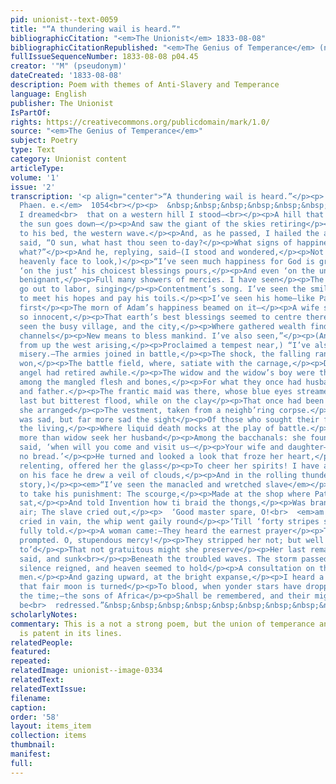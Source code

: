 ```yaml
---
pid: unionist--text-0059
title: "“A thundering wail is heard.”"
bibliographicCitation: "<em>The Unionist</em> 1833-08-08"
bibliographicCitationRepublished: "<em>The Genius of Temperance</em> (not yet researched)"
fullIssueSequenceNumber: 1833-08-08 p04.45
creator: '"M" (pseudonym)'
dateCreated: '1833-08-08'
description: Poem with themes of Anti-Slavery and Temperance
language: English
publisher: The Unionist
IsPartOf: 
rights: https://creativecommons.org/publicdomain/mark/1.0/
source: "<em>The Genius of Temperance</em>"
subject: Poetry
type: Text
category: Unionist content
articleType: 
volume: '1'
issue: '2'
transcription: '<p align="center">“A thundering wail is heard.”</p><p>  <em>Eurip.
  Phaen. e.</em>  1054<br></p><p>  &nbsp;&nbsp;&nbsp;&nbsp;&nbsp;&nbsp;&nbsp;&nbsp;&nbsp;&nbsp;&nbsp;
  I dreamed<br>  that on a western hill I stood—<br></p><p>A hill that watches where
  the sun goes down—</p><p>And saw the giant of the skies retiring</p><p>In glory
  to his bed‚ the western wave.</p><p>And, as he passed, I hailed the aged monarch,</p><p>And
  said, “O sun, what hast thou seen to-day?</p><p>What signs of happiness—of mis’ry
  what?”</p><p>And he, replying, said—(I stood and wondered,</p><p>Not daring on his
  heavenly face to look,)</p><p>“I’ve seen much happiness for God is gracious:</p><p>He
  ‘on the just’ his choicest blessings pours,</p><p>And even ‘on the unjust’ sends,
  benignant,</p><p>Full many showers of mercies. I have seen</p><p>The husbandman
  go out to labor, singing</p><p>Contentment’s song. I’ve seen the smiling harvest</p><p>Rising
  to meet his hopes and pay his toils.</p><p>I’ve seen his home—like Paradise, when
  first</p><p>The morn of Adam’s happiness beamed on it—</p><p>A wife so lovely, babes
  so innocent,</p><p>That earth’s best blessings seemed to centre there.</p><p>I’ve
  seen the busy village, and the city,</p><p>Where gathered wealth finds by a thousand
  channels</p><p>New means to bless mankind. I’ve also seen,”</p><p>(And angry clouds,
  from up the west arising,</p><p>Proclaimed a tempest near,) “I’ve also seen</p><p>Much
  misery.—The armies joined in battle,</p><p>The shock, the falling ranks, the vict’ry
  won,</p><p>The battle field, where, satiate with the carnage,</p><p>Death’s dreadful
  angel had retired awhile.</p><p>The widow and the widow’s boy were there,</p><p>Searching,
  among the mangled flesh and bones,</p><p>For what they once had husband called,
  and father.</p><p>The frantic maid was there, whose blue eyes streamed</p><p>Love’s
  last but bitterest flood, while on the clay</p><p>That once had been her lover,
  she arranged</p><p>The vestment, taken from a neighb’ring corpse.</p><p>True, this
  was sad, but far more sad the sight</p><p>Of those who sought their friends among
  the living,</p><p>Where liquid death mocks at the play of battle.</p><p>I saw the
  more than widow seek her husband</p><p>Among the bacchanals: she found him out,</p><p>And
  said, ‘when will you come and visit us—</p><p>Your wife and daughter—for we have
  no bread.’</p><p>He turned and looked a look that froze her heart,</p><p>And then,
  relenting, offered her the glass</p><p>To cheer her spirits! I have also seen”—</p><p>(And
  on his face he drew a veil of clouds,</p><p>And in the rolling thunder told the
  story,)</p><p><em>“I’ve seen the manacled and wretched slave</em></p><p>Lie down
  to take his punishment: The scourge,</p><p>Made at the shop where Patience, wearied
  sat,</p><p>And told Invention how ti braid the thongs,</p><p>Was brandished in the
  air; The slave cried out,</p><p>  ‘Good master spare, O!<br>  <em>am I not a man&gt;’</em></p><p>But
  cried in vain, the whip went gaily round</p><p>‘Till ‘forty stripes save one’ were
  fully told.</p><p>A woman came:—They heard the earnest prayer</p><p>That nature
  prompted. O, stupendous mercy!</p><p>They stripped her not; but well the lashing
  to’d</p><p>That not gratuitous might she preserve</p><p>Her last remains of right.”</p><p>  &nbsp;&nbsp;&nbsp;&nbsp;&nbsp;&nbsp;&nbsp;&nbsp;&nbsp;&nbsp;&nbsp;&nbsp;&nbsp;&nbsp;&nbsp;&nbsp;&nbsp;&nbsp;&nbsp;&nbsp;&nbsp;&nbsp;&nbsp;&nbsp;&nbsp;&nbsp;&nbsp;&nbsp;&nbsp;&nbsp;&nbsp;&nbsp;&nbsp;&nbsp;&nbsp;<br>  “He
  said, and sunk<br></p><p>Beneath the troubled waves. The storm passed on,</p><p>And
  silence reigned, and heaven seemed to hold</p><p>A consultation on the affairs of
  men.</p><p>And gazing upward, at the bright expanse,</p><p>I heard a voice—“when
  that fair moon is turned</p><p>To blood, when yonder stars have dropped, like figs</p><p>Before
  the time;—the sons of Africa</p><p>Shall be remembered, and their might wrongs</p><p>  Shall
  be<br>  redressed.”&nbsp;&nbsp;&nbsp;&nbsp;&nbsp;&nbsp;&nbsp;&nbsp;&nbsp;&nbsp;&nbsp;&nbsp;&nbsp;&nbsp;&nbsp;&nbsp;&nbsp;&nbsp;&nbsp;&nbsp;&nbsp;&nbsp;&nbsp;&nbsp;&nbsp;&nbsp;&nbsp;&nbsp;&nbsp;&nbsp;&nbsp;&nbsp;&nbsp;&nbsp;&nbsp;&nbsp;&nbsp;&nbsp;&nbsp;<br>  *M.*<br></p>'
scholarlyNotes: 
commentary: This is a not a strong poem, but the union of temperance and anti-slavery
  is patent in its lines.
relatedPeople: 
featured: 
repeated: 
relatedImage: unionist--image-0334
relatedText: 
relatedTextIssue: 
filename: 
caption: 
order: '58'
layout: items_item
collection: items
thumbnail: 
manifest: 
full: 
---
```

